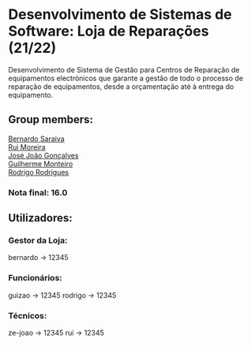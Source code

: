 # Desenvolvimento de Sistemas de Software: Loja de Reparações (21/22)
Desenvolvimento de Sistema de Gestão para Centros de Reparação de equipamentos electrónicos que garante a gestão de todo o processo de reparação de equipamentos,
desde a orçamentação até à entrega do equipamento.

## Group members:  

[Bernardo Saraiva](https://github.com/devsaraiva)  
[Rui Moreira](https://github.com/RuiMoreiraA93232)  
[José João Gonçalves](https://github.com/jjgonc)  
[Guilherme Monteiro](https://github.com/rushmetra)  
[Rodrigo Rodrigues](https://github.com/webst2r)  


### Nota final: 16.0


## Utilizadores:

### Gestor da Loja:
bernardo -> 12345

### Funcionários:
guizao -> 12345
rodrigo -> 12345

### Técnicos:
ze-joao -> 12345
rui -> 12345
